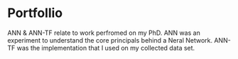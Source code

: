 # Portfollio
ANN & ANN-TF relate to work perfromed on my PhD. ANN was an experiment to understand the core principals behind a Neral Network. 
ANN-TF was the implementation that I used on my collected data set.

